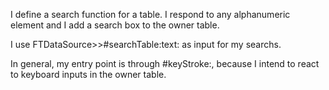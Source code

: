 I define a search function for a table. 
I respond to any alphanumeric element and I add a search box to the  owner table. 

I use FTDataSource>>#searchTable:text: as input for my searchs. 

In general, my entry point is through #keyStroke:, because I intend to react to keyboard inputs in the owner table.